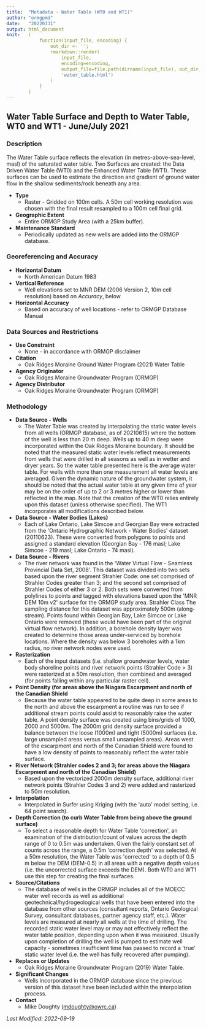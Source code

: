 ```yaml
---
title:  "Metadata - Water Table (WT0 and WT1)"
author: "ormgpmd"
date:   "20220331"
output: html_document
knit:   (
            function(input_file, encoding) {
                out_dir <- '';
                rmarkdown::render(
                    input_file,
                    encoding=encoding,
                    output_file=file.path(dirname(input_file), out_dir,
                    'water_table.html')
                )
            }
        )
---
```


## Water Table Surface and Depth to Water Table, WT0 and WT1 - June/July 2021

### Description 

The Water Table surface reflects the elevation (in metres-above-sea-level, masl) of the saturated water table.  Two Surfaces are created: the Data Driven Water Table (WT0) and the Enhanced Water Table (WT1).  These surfaces can be used to estimate the direction and gradient of ground water flow in the shallow sediments/rock beneath any area.

* **Type**
    + Raster - Gridded on 100m cells.  A 50m cell working resolution was chosen with the final result resampled to a 100m cell final grid.
* **Geographic Extent**
    + Entire ORMGP Study Area (with a 25km buffer).
* **Maintenance Standard**
    + Periodically updated as new wells are added into the ORMGP database.

### Georeferencing and Accuracy

* **Horizontal Datum**
    + North American Datum 1983
* **Vertical Reference**
    + Well elevations set to MNR DEM (2006 Version 2, 10m cell resolution) based on *Accuracy*, below
* **Horizontal Accuracy**
    + Based on accuracy of well locations - refer to ORMGP Database Manual

### Data Sources and Restrictions

* **Use Constraint**
    + None - in accordance with ORMGP disclaimer
* **Citation**
    + Oak Ridges Moraine Ground Water Program (2021) Water Table
* **Agency Originator**
    + Oak Ridges Moraine Groundwater Program (ORMGP)
* **Agency Distributor**
    + Oak Ridges Moraine Groundwater Program (ORMGP)

### Methodology

* **Data Source - Wells**
    + The Water Table was created by interpolating the static water levels
    from all wells (ORMGP database, as of 20210615) where the bottom of the
    well is less than 20 m deep. Wells up to 40 m deep were incorporated within the Oak Ridges Moraine boundary. It should be noted that the measured static water levels reflect measurements from wells that were drilled in all seasons as well as in wetter and dryer years. So the water table presented here is the average water table. For wells with more than one measurement all water levels are averaged.  Given the dynamic nature of the groundwater system, it should be noted that the actual water table at any given time of year may be on the order of up to 2 or 3 metres higher or lower than reflected in the map.  Note that the creation of the WT0 relies entirely upon this dataset (unless otherwise specified).  The WT1 incorporates all modifications described below.
* **Data Source - Water Bodies (Lakes)**
    + Each of Lake Ontario, Lake Simcoe and Georgian Bay were extracted from the 'Ontario Hydrographic Network - Water Bodies' dataset (20110623).  These were converted from polygons to points and assigned a standard elevation (Georgian Bay - 176 masl; Lake Simcoe - 219 masl; Lake Ontario - 74 masl).
* **Data Source - Rivers**
    + The river network was found in the 'Water Virtual Flow - Seamless Provincial Data Set, 2008'.  This dataset was divided into two sets based upon the river segment Strahler Code: one set comprised of Strahler Codes greater than 3; and the second set comprised of Strahler Codes of either 3 or 2.  Both sets were converted from polylines to points and tagged with elevations based upon the 'MNR DEM 10m v2' surface for the ORMGP study area.  Strahler Class The sampling distance for this dataset was approximately 500m (along-stream).  Points found within Georgian Bay, Lake Simcoe or Lake Ontario were removed (these would have been part of the original virtual flow network).  In addition, a borehole density layer was created to determine those areas under-serviced by borehole locations.  Where the density was below 3 boreholes with a 1km radius, no river network nodes were used.
* **Rasterization**
    + Each of the input datasets (i.e. shallow groundwater levels, water body shoreline points and river network points (Strahler Code > 3) were rasterized at a 50m resolution, then combined and averaged (for points falling within any particular raster cell).
* **Point Density (for areas above the Niagara Escarpment and north of the Canadian Shield**
    + Because the water table appeared to be quite deep in some areas to the north and above the escarpment a routine was run to see if additional stream points could assist to reasonably raise the water table. A point density surface was created using bins/grids of 1000, 2000 and 5000m. The 2000m grid density surface provided a balance between the loose (1000m) and tight (5000m) surfaces (i.e. large unsampled areas versus small unsampled areas). Areas west of the escarpment and north of the Canadian Shield were found to have a low density of points to reasonably reflect the water table surface.
* **River Network (Strahler codes 2 and 3; for areas above the Niagara Escarpment and north of the Canadian Shield)**
    + Based upon the vectorized 2000m density surface, additional river network points (Strahler Codes 3 and 2) were added and rasterized to 50m resolution.
* **Interpolation**
    + Interpolated in Surfer using Kriging (with the 'auto' model setting, i.e. 64 point search).
* **Depth Correction (to curb Water Table from being above the ground surface)**
    + To select a reasonable depth for Water Table 'correction', an examination of the distribution/count of values across the depth range of 0 to 0.5m was undertaken.  Given the fairly constant set of counts across the range, a 0.5m 'correction depth' was selected.  At a 50m resolution, the Water Table was 'corrected' to a depth of 0.5 m below the DEM (DEM-0.5) in all areas with a negative depth values (i.e. the uncorrected surface exceeds the DEM).  Both WT0 and WT1 use this step for creating the final surfaces.
* **Source/Citations**
    + The database of wells in the ORMGP includes all of the MOECC water well records as well as additional geotechnical/hydrogeological wells that have been entered into the database from other sources (consultant reports, Ontario Geological Survey, consultant databases, partner agency staff, etc.). Water levels are measured at nearly all wells at the time of drilling.  The recorded static water level may or may not effectively reflect the water table position, depending upon when it was measured. Usually upon completion of drilling the well is pumped to estimate well capacity - sometimes insufficient time has passed to record a 'true' static water level (i.e. the well has fully recovered after pumping).
* **Replaces or Updates**
    + Oak Ridges Moraine Groundwater Program (2019) Water Table.
* **Significant Changes**
    + Wells incorporated in the ORMGP database since the previous version of this dataset have been included within the interpolation process.
* **Contact**
    + Mike Doughty (mdoughty@owrc.ca)



*Last Modified: 2022-09-19*
